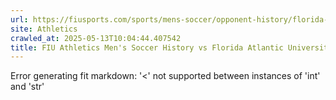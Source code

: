 ```yaml
---
url: https://fiusports.com/sports/mens-soccer/opponent-history/florida-atlantic-university/4
site: Athletics
crawled_at: 2025-05-13T10:04:44.407542
title: FIU Athletics Men's Soccer History vs Florida Atlantic University
---
```


Error generating fit markdown: '<' not supported between instances of 'int' and 'str'